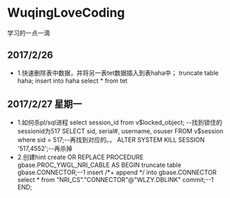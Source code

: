 # WuqingLoveCoding
学习的一点一滴
## 2017/2/26
* 1.快速删除表中数据，并将另一表tet数据插入到表haha中；
truncate table haha;
insert into haha select * from tet
## 2017/2/27 星期一
+ 1.如何杀pl/sql进程
select session_id from v$locked_object; --找到锁住的sessionid为517
SELECT sid, serial#, username, osuser FROM v$session where sid = 517;--再找到对应的。。
ALTER SYSTEM KILL SESSION '517,4552';--再杀掉
+ 2.创建hint
create OR REPLACE PROCEDURE gbase.PROC_YWGL_NRI_CABLE AS
BEGIN
truncate table gbase.CONNECTOR;--1
insert /*+ append */ into gbase.CONNECTOR select * from "NRI_CS"."CONNECTOR"@"WLZY.DBLINK" commit;--1
END;
